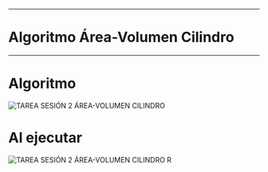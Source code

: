 ________________________
# Algoritmo Área-Volumen Cilindro
_______________________

# Algoritmo

![TAREA SESIÓN 2 ÁREA-VOLUMEN CILINDRO](https://user-images.githubusercontent.com/69484760/90099372-e54cac80-dcff-11ea-852f-9c56df4f9352.png)

# Al ejecutar

![TAREA SESIÓN 2 ÁREA-VOLUMEN CILINDRO R](https://user-images.githubusercontent.com/69484760/90099396-f8f81300-dcff-11ea-8403-57eabbb8eba5.png)

